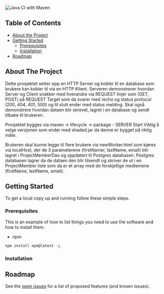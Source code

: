 ![Java CI with Maven](https://github.com/kristiania/pgr203eksamen-Kohort-5/workflows/Java%20CI%20with%20Maven/badge.svg)


<!-- TABLE OF CONTENTS -->
## Table of Contents

* [About the Project](#about-the-project)
* [Getting Started](#getting-started)
  * [Prerequisites](#prerequisites)
  * [Installation](#installation)
* [Roadmap](#roadmap)




<!-- ABOUT THE PROJECT -->
## About The Project
Dette prosjektet setter opp en HTTP Server og kobler til en database som brukere kan kobler til via en HTTP Klient. Serveren demonstrerer hvordan Server og Client snakker med hverandre via REQUEST linjer som (GET, POST) på REQUEST Target som da svarer med /echo og status protocol (200, 404, 401, 500) og til slutt ender med status melding. Skal også demonstrere hvordan dataen blir skrevet, lagret i en database og sendt tilbake til brukeren.

Prosjektet bygges via maven -> lifecycle -> package - SERVER Start Viktig å velge versjonen som ender med shaded.jar da denne er bygget på riktig måte.

Brukeren skal kunne legge til flere brukere via newWorker.html som kjøres via localHost, der de 3 parameterene (firstNamer, lastName, email) blir lagret i ProjectMemberDao og oppdatert til Postgres databasen. Postgres databasen lagrer da de dataen den blir tilsendt og skriver de ut i en ProjectMember liste som da er et array med de forskjellige medlemene (firstName, lastName, email).


<!-- GETTING STARTED -->
## Getting Started

To get a local copy up and running follow these simple steps.

### Prerequisites

This is an example of how to list things you need to use the software and how to install them.
* npm
```sh
npm install npm@latest -g
```

### Installation

<!-- ROADMAP -->
## Roadmap

See the [open issues](https://github.com/github_username/repo_name/issues) for a list of proposed features (and known issues).
